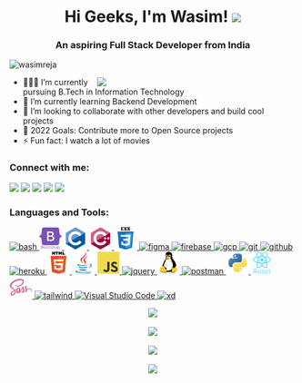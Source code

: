 <h1 align="center">Hi Geeks, I'm Wasim! <img src="https://media.giphy.com/media/mGcNjsfWAjY5AEZNw6/giphy.gif" width="50"></h1>
<h3 align="center">An aspiring Full Stack Developer from India</h3>

<p align="left"> <img src="https://komarev.com/ghpvc/?username=wasimreja&label=Profile%20views&color=red&style=flat" alt="wasimreja" /> </p>

<img align="right" src="https://i.pinimg.com/originals/e4/26/70/e426702edf874b181aced1e2fa5c6cde.gif" width="350">

- 👨🏻‍🎓 I’m currently pursuing B.Tech in Information Technology
- 🌱 I’m currently learning Backend Development
- 🤝 I’m looking to collaborate with other developers and build cool projects
- 🎯 2022 Goals: Contribute more to Open Source projects
- ⚡ Fun fact: I watch a lot of movies

<h3 align="left">Connect with me:</h3>

[![](https://img.shields.io/badge/Gmail-D14836?style=for-the-badge&logo=gmail&logoColor=white)](mailto://wr2435@it.jgec.ac.in) [![](https://img.shields.io/badge/LinkedIn-0077B5?style=for-the-badge&logo=linkedin&logoColor=white)](https://www.linkedin.com/in/wasimreja) [![](https://img.shields.io/badge/Instagram-E4405F?style=for-the-badge&logo=instagram&logoColor=white)](https://www.instagram.com/_wasimreja) [![](https://img.shields.io/badge/Facebook-1877F2?style=for-the-badge&logo=facebook&logoColor=white)](https://www.facebook.com/wasim.reja.07) [![](https://img.shields.io/badge/Twitter-1DA1F2?style=for-the-badge&logo=twitter&logoColor=white)](https://twitter.com/_wasimreja)

<h3 align="left">Languages and Tools:</h3>
<p align="left"> <a href="https://www.gnu.org/software/bash/" target="_blank" rel="noreferrer"> <img src="https://www.vectorlogo.zone/logos/gnu_bash/gnu_bash-icon.svg" alt="bash" width="40" height="40"/> </a> <a href="https://getbootstrap.com" target="_blank" rel="noreferrer"> <img src="https://raw.githubusercontent.com/devicons/devicon/master/icons/bootstrap/bootstrap-plain-wordmark.svg" alt="bootstrap" width="40" height="40"/> </a> <a href="https://www.cprogramming.com/" target="_blank" rel="noreferrer"> <img src="https://raw.githubusercontent.com/devicons/devicon/master/icons/c/c-original.svg" alt="c" width="40" height="40"/> </a> <a href="https://www.w3schools.com/cpp/" target="_blank" rel="noreferrer"> <img src="https://raw.githubusercontent.com/devicons/devicon/master/icons/cplusplus/cplusplus-original.svg" alt="cplusplus" width="40" height="40"/> </a> <a href="https://www.w3schools.com/css/" target="_blank" rel="noreferrer"> <img src="https://raw.githubusercontent.com/devicons/devicon/master/icons/css3/css3-original-wordmark.svg" alt="css3" width="40" height="40"/> </a> <a href="https://www.figma.com/" target="_blank" rel="noreferrer"> <img src="https://www.vectorlogo.zone/logos/figma/figma-icon.svg" alt="figma" width="40" height="40"/> </a> <a href="https://firebase.google.com/" target="_blank" rel="noreferrer"> <img src="https://www.vectorlogo.zone/logos/firebase/firebase-icon.svg" alt="firebase" width="40" height="40"/> </a> <a href="https://cloud.google.com" target="_blank" rel="noreferrer"> <img src="https://www.vectorlogo.zone/logos/google_cloud/google_cloud-icon.svg" alt="gcp" width="40" height="40"/> </a> <a href="https://git-scm.com/" target="_blank" rel="noreferrer"> <img src="https://www.vectorlogo.zone/logos/git-scm/git-scm-icon.svg" alt="git" width="40" height="40"/> </a> <a href=" https://github.com/" target="_blank" rel="noreferrer"> <img src="https://upload.wikimedia.org/wikipedia/commons/9/91/Octicons-mark-github.svg" alt="github" width="40" height="40"/> </a> <a href="https://heroku.com" target="_blank" rel="noreferrer"> <img src="https://www.vectorlogo.zone/logos/heroku/heroku-icon.svg" alt="heroku" width="40" height="40"/> </a> <a href="https://www.w3.org/html/" target="_blank" rel="noreferrer"> <img src="https://raw.githubusercontent.com/devicons/devicon/master/icons/html5/html5-original-wordmark.svg" alt="html5" width="40" height="40"/> </a> <a href="https://www.java.com" target="_blank" rel="noreferrer"> <img src="https://raw.githubusercontent.com/devicons/devicon/master/icons/java/java-original.svg" alt="java" width="40" height="40"/> </a> <a href="https://developer.mozilla.org/en-US/docs/Web/JavaScript" target="_blank" rel="noreferrer"> <img src="https://raw.githubusercontent.com/devicons/devicon/master/icons/javascript/javascript-original.svg" alt="javascript" width="40" height="40"/> </a> <a href="https://jquery.com/" target="_blank" rel="noreferrer"> <img src="https://www.vectorlogo.zone/logos/jquery/jquery-vertical.svg" alt="jquery" width="40" height="40"/> </a> <a href="https://www.linux.org/" target="_blank" rel="noreferrer"> <img src="https://raw.githubusercontent.com/devicons/devicon/master/icons/linux/linux-original.svg" alt="linux" width="40" height="40"/> </a> <a href="https://postman.com" target="_blank" rel="noreferrer"> <img src="https://www.vectorlogo.zone/logos/getpostman/getpostman-icon.svg" alt="postman" width="40" height="40"/> </a> <a href="https://www.python.org" target="_blank" rel="noreferrer"> <img src="https://raw.githubusercontent.com/devicons/devicon/master/icons/python/python-original.svg" alt="python" width="40" height="40"/> </a> <a href="https://reactjs.org/" target="_blank" rel="noreferrer"> <img src="https://raw.githubusercontent.com/devicons/devicon/master/icons/react/react-original-wordmark.svg" alt="react" width="40" height="40"/> </a> <a href="https://sass-lang.com" target="_blank" rel="noreferrer"> <img src="https://raw.githubusercontent.com/devicons/devicon/master/icons/sass/sass-original.svg" alt="sass" width="40" height="40"/> </a> <a href="https://tailwindcss.com/" target="_blank" rel="noreferrer"> <img src="https://www.vectorlogo.zone/logos/tailwindcss/tailwindcss-icon.svg" alt="tailwind" width="40" height="40"/> </a> <a href="https://code.visualstudio.com/" target="_blank" rel="noreferrer"> <img src="https://cdn.jsdelivr.net/gh/devicons/devicon/icons/vscode/vscode-original.svg" alt="Visual Studio Code" width="40" height="40"/> </a> <a href="https://www.adobe.com/products/xd.html" target="_blank" rel="noreferrer"> <img src="https://cdn.worldvectorlogo.com/logos/adobe-xd.svg" alt="xd" width="40" height="40"/> </a> </p>

<p align="center">
    <img src="https://github-readme-stats.vercel.app/api?username=wasimreja&count_private=true&show_icons=true&theme=radical" />
</p>

<p align="center">
    <img src="https://github-readme-stats.vercel.app/api/top-langs/?username=wasimreja&layout=compact&theme=react&count_private=false" />
</p>

<p align="center">
    <img src="https://github-readme-streak-stats.herokuapp.com?user=wasimreja&theme=vision-friendly-dark" />
</p>

<p align="center">
  <img src="https://activity-graph.herokuapp.com/graph?username=wasimreja&theme=material-palenight" />
</p>
